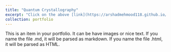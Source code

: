 ```yaml
---
title: "Quantum Crystallography"
excerpt: "Click on the above [link](https://arshadmehmood118.github.io/portfolio/portfolio-4/) to read about it. <br/><br/><img src='/images/Xray.png'>"
collection: portfolio
---
```


This is an item in your portfolio. It can be have images or nice text. If you name the file .md, it will be parsed as markdown. If you name the file .html, it will be parsed as HTML.
